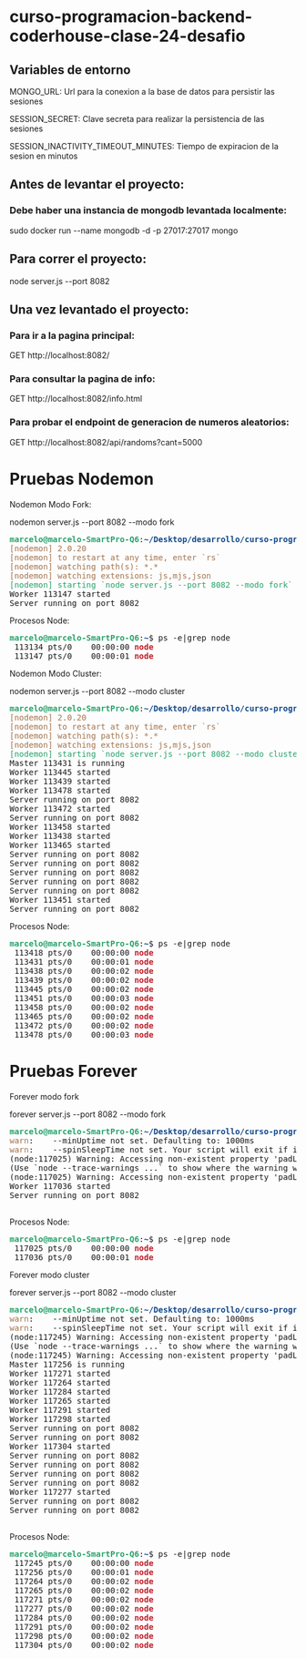 # curso-programacion-backend-coderhouse-clase-24-desafio

## Variables de entorno


MONGO_URL: Url para la conexion a la base de datos para persistir las sesiones

SESSION_SECRET: Clave secreta para realizar la persistencia de las sesiones

SESSION_INACTIVITY_TIMEOUT_MINUTES: Tiempo de expiracion de la sesion en minutos



## Antes de levantar el proyecto:


### Debe haber una instancia de mongodb levantada localmente:

sudo docker run --name mongodb -d -p 27017:27017 mongo



## Para correr el proyecto:

node server.js --port 8082



## Una vez levantado el proyecto:

###  Para ir a la pagina principal:

GET
http://localhost:8082/


###  Para consultar la pagina de info:

GET
http://localhost:8082/info.html

###  Para probar el endpoint de generacion de numeros aleatorios:

GET
http://localhost:8082/api/randoms?cant=5000



# Pruebas Nodemon

Nodemon Modo Fork:

nodemon server.js --port 8082 --modo fork

<pre><font color="#26A269"><b>marcelo@marcelo-SmartPro-Q6</b></font>:<font color="#12488B"><b>~/Desktop/desarrollo/curso-programacion-backend-coderhouse-ssh/clase-30-desafio</b></font>$ nodemon server.js --port 8082 --modo fork
<font color="#A2734C">[nodemon] 2.0.20</font>
<font color="#A2734C">[nodemon] to restart at any time, enter `rs`</font>
<font color="#A2734C">[nodemon] watching path(s): *.*</font>
<font color="#A2734C">[nodemon] watching extensions: js,mjs,json</font>
<font color="#26A269">[nodemon] starting `node server.js --port 8082 --modo fork`</font>
Worker 113147 started
Server running on port 8082
</pre>


Procesos Node:

<pre><font color="#26A269"><b>marcelo@marcelo-SmartPro-Q6</b></font>:<font color="#12488B"><b>~</b></font>$ ps -e|grep node
 113134 pts/0    00:00:00 <font color="#C01C28"><b>node</b></font>
 113147 pts/0    00:00:01 <font color="#C01C28"><b>node</b></font>
</pre>

Nodemon Modo Cluster:

nodemon server.js --port 8082 --modo cluster


<pre><font color="#26A269"><b>marcelo@marcelo-SmartPro-Q6</b></font>:<font color="#12488B"><b>~/Desktop/desarrollo/curso-programacion-backend-coderhouse-ssh/clase-30-desafio</b></font>$ nodemon server.js --port 8082 --modo cluster
<font color="#A2734C">[nodemon] 2.0.20</font>
<font color="#A2734C">[nodemon] to restart at any time, enter `rs`</font>
<font color="#A2734C">[nodemon] watching path(s): *.*</font>
<font color="#A2734C">[nodemon] watching extensions: js,mjs,json</font>
<font color="#26A269">[nodemon] starting `node server.js --port 8082 --modo cluster`</font>
Master 113431 is running
Worker 113445 started
Worker 113439 started
Worker 113478 started
Server running on port 8082
Worker 113472 started
Server running on port 8082
Worker 113458 started
Worker 113438 started
Worker 113465 started
Server running on port 8082
Server running on port 8082
Server running on port 8082
Server running on port 8082
Server running on port 8082
Worker 113451 started
Server running on port 8082
</pre>

Procesos Node:

<pre><font color="#26A269"><b>marcelo@marcelo-SmartPro-Q6</b></font>:<font color="#12488B"><b>~</b></font>$ ps -e|grep node
 113418 pts/0    00:00:00 <font color="#C01C28"><b>node</b></font>
 113431 pts/0    00:00:01 <font color="#C01C28"><b>node</b></font>
 113438 pts/0    00:00:02 <font color="#C01C28"><b>node</b></font>
 113439 pts/0    00:00:02 <font color="#C01C28"><b>node</b></font>
 113445 pts/0    00:00:02 <font color="#C01C28"><b>node</b></font>
 113451 pts/0    00:00:03 <font color="#C01C28"><b>node</b></font>
 113458 pts/0    00:00:02 <font color="#C01C28"><b>node</b></font>
 113465 pts/0    00:00:02 <font color="#C01C28"><b>node</b></font>
 113472 pts/0    00:00:02 <font color="#C01C28"><b>node</b></font>
 113478 pts/0    00:00:03 <font color="#C01C28"><b>node</b></font>
</pre>



# Pruebas Forever

Forever modo fork

forever server.js --port 8082 --modo fork

<pre><font color="#26A269"><b>marcelo@marcelo-SmartPro-Q6</b></font>:<font color="#12488B"><b>~/Desktop/desarrollo/curso-programacion-backend-coderhouse-ssh/clase-30-desafio</b></font>$ forever server.js --port 8082 --modo fork
<font color="#A2734C">warn</font>:    --minUptime not set. Defaulting to: 1000ms
<font color="#A2734C">warn</font>:    --spinSleepTime not set. Your script will exit if it does not stay up for at least 1000ms
(node:117025) Warning: Accessing non-existent property &apos;padLevels&apos; of module exports inside circular dependency
(Use `node --trace-warnings ...` to show where the warning was created)
(node:117025) Warning: Accessing non-existent property &apos;padLevels&apos; of module exports inside circular dependency
Worker 117036 started
Server running on port 8082

</pre>

Procesos Node:

<pre><font color="#26A269"><b>marcelo@marcelo-SmartPro-Q6</b></font>:<font color="#12488B"><b>~</b></font>$ ps -e|grep node
 117025 pts/0    00:00:00 <font color="#C01C28"><b>node</b></font>
 117036 pts/0    00:00:01 <font color="#C01C28"><b>node</b></font></pre>


Forever modo cluster

forever server.js --port 8082 --modo cluster

<pre><font color="#26A269"><b>marcelo@marcelo-SmartPro-Q6</b></font>:<font color="#12488B"><b>~/Desktop/desarrollo/curso-programacion-backend-coderhouse-ssh/clase-30-desafio</b></font>$ forever server.js --port 8082 --modo cluster
<font color="#A2734C">warn</font>:    --minUptime not set. Defaulting to: 1000ms
<font color="#A2734C">warn</font>:    --spinSleepTime not set. Your script will exit if it does not stay up for at least 1000ms
(node:117245) Warning: Accessing non-existent property &apos;padLevels&apos; of module exports inside circular dependency
(Use `node --trace-warnings ...` to show where the warning was created)
(node:117245) Warning: Accessing non-existent property &apos;padLevels&apos; of module exports inside circular dependency
Master 117256 is running
Worker 117271 started
Worker 117264 started
Worker 117284 started
Worker 117265 started
Worker 117291 started
Worker 117298 started
Server running on port 8082
Server running on port 8082
Worker 117304 started
Server running on port 8082
Server running on port 8082
Server running on port 8082
Server running on port 8082
Worker 117277 started
Server running on port 8082
Server running on port 8082

</pre>

Procesos Node:

<pre><font color="#26A269"><b>marcelo@marcelo-SmartPro-Q6</b></font>:<font color="#12488B"><b>~</b></font>$ ps -e|grep node
 117245 pts/0    00:00:00 <font color="#C01C28"><b>node</b></font>
 117256 pts/0    00:00:01 <font color="#C01C28"><b>node</b></font>
 117264 pts/0    00:00:02 <font color="#C01C28"><b>node</b></font>
 117265 pts/0    00:00:02 <font color="#C01C28"><b>node</b></font>
 117271 pts/0    00:00:02 <font color="#C01C28"><b>node</b></font>
 117277 pts/0    00:00:02 <font color="#C01C28"><b>node</b></font>
 117284 pts/0    00:00:02 <font color="#C01C28"><b>node</b></font>
 117291 pts/0    00:00:02 <font color="#C01C28"><b>node</b></font>
 117298 pts/0    00:00:02 <font color="#C01C28"><b>node</b></font>
 117304 pts/0    00:00:02 <font color="#C01C28"><b>node</b></font>
</pre>